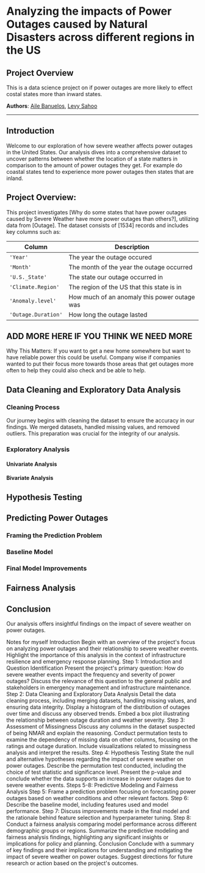 # Analyzing the impacts of Power Outages caused by Natural Disasters across different regions in the US
## Project Overview
This is a data science project on if power outages are more likely to effect costal states more than inward states.

**Authors**: [Aile Banuelos](https://github.com/kewlerkids), [Levy Sahoo](https://github.com/levsah)

---

## Introduction

Welcome to our exploration of how severe weather affects power outages in the United States. Our analysis dives into a comprehensive dataset to uncover patterns between whether the location of a state matters in comparison to the amount of power outages they get. For example do coastal states tend to experience more power outages then states that are inland.

## Project Overview:
This project investigates [Why do some states that have power outages caused by Severe Weather have more power outages than others?], utilizing data from [Outage]. The dataset consists of [1534] records and includes key columns such as:

|Column	                 |Description|
|---                     |---        |
|`'Year'	`            |The year the outage occured|
|`'Month'`	                 |The month of the year the outage occurred |
|`'U.S._State'`	         |The state our outage occurred in|
|`'Climate.Region'`	     |The region of the US that this state is in|
|`'Anomaly.level'`	            |How much of an anomaly this power outage was |
|`'Outage.Duration'`	              |How long the outage lasted|

## ADD MORE HERE IF YOU THINK WE NEED MORE

Why This Matters: If you want to get a new home somewhere but want to have reliable power this could be useful. Company wise if companies wanted to put their focus more towards those areas that get outages more often to help they could also check and be able to help.


## Data Cleaning and Exploratory Data Analysis

### Cleaning Process

Our journey begins with cleaning the dataset to ensure the accuracy in our findings. We merged datasets, handled missing values, and removed outliers. This preparation was crucial for the integrity of our analysis.

### Exploratory Analysis

#### Univariate Analysis

#### Bivariate Analysis

## Hypothesis Testing

## Predicting Power Outages

### Framing the Prediction Problem

### Baseline Model

### Final Model Improvements

## Fairness Analysis

## Conclusion

Our analysis offers insightful findings on the impact of severe weather on power outages.

Notes for myself
Introduction
Begin with an overview of the project's focus on analyzing power outages and their relationship to severe weather events. Highlight the importance of this analysis in the context of infrastructure resilience and emergency response planning.
Step 1: Introduction and Question Identification
Present the project's primary question: How do severe weather events impact the frequency and severity of power outages?
Discuss the relevance of this question to the general public and stakeholders in emergency management and infrastructure maintenance.
Step 2: Data Cleaning and Exploratory Data Analysis
Detail the data cleaning process, including merging datasets, handling missing values, and ensuring data integrity.
Display a histogram of the distribution of outages over time and discuss any observed trends.
Embed a box plot illustrating the relationship between outage duration and weather severity.
Step 3: Assessment of Missingness
Discuss any columns in the dataset suspected of being NMAR and explain the reasoning.
Conduct permutation tests to examine the dependency of missing data on other columns, focusing on the ratings and outage duration.
Include visualizations related to missingness analysis and interpret the results.
Step 4: Hypothesis Testing
State the null and alternative hypotheses regarding the impact of severe weather on power outages.
Describe the permutation test conducted, including the choice of test statistic and significance level.
Present the p-value and conclude whether the data supports an increase in power outages due to severe weather events.
Steps 5-8: Predictive Modeling and Fairness Analysis
Step 5: Frame a prediction problem focusing on forecasting power outages based on weather conditions and other relevant factors.
Step 6: Describe the baseline model, including features used and model performance.
Step 7: Discuss improvements made in the final model and the rationale behind feature selection and hyperparameter tuning.
Step 8: Conduct a fairness analysis comparing model performance across different demographic groups or regions.
Summarize the predictive modeling and fairness analysis findings, highlighting any significant insights or implications for policy and planning.
Conclusion
Conclude with a summary of key findings and their implications for understanding and mitigating the impact of severe weather on power outages.
Suggest directions for future research or action based on the project's outcomes.
